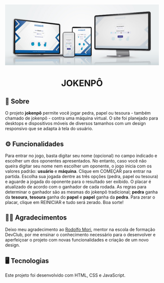 <img src="./assets/mockup.jpg">
<div align=center>
<h1>JOKENPÔ</h1>
</div>

## 📝 Sobre

O projeto <b>jokenpô</b> permite você jogar pedra, papel ou tesoura - também chamado de jokenpô - contra uma máquina virtual. O site foi planejado para desktops e dispositivos móveis de diversos tamanhos com um design responsivo que se adapta à tela do  usuário.

## ⚙ Funcionalidades

Para entrar no jogo, basta digitar seu nome (opcional) no campo indicado e escolher um dos oponentes apresentados. No entanto, caso você não queira digitar seu nome nem escolher um oponente, o jogo inicia com os valores padrão: <b>usuário</b> e <b>máquina</b>. Clique em COMEÇAR para entrar na partida. Escolha sua jogada dentre as três opções (pedra, papel ou tesoura) e aguarde a jogada do oponente para o resultado ser exibido. O placar é atualizado de acordo com o ganhador de cada rodada. As regras para determinar o ganhador são as mesmas do jokenpô tradicional; <b>pedra</b> ganha da <b>tesoura</b>, <b>tesoura</b> ganha do <b>papel</b> e <b>papel</b> ganha da <b>pedra</b>. Para zerar o placar, clique em REINICIAR e tudo será zerado. Boa sorte!

## 🤝🏻 Agradecimentos

Deixo meu agradecimento ao <a href="https://www.github.com/rodolfomori">Rodolfo Mori</a>, mentor na escola de formação DevClub, por me ensinar o conhecimento necessário para o desenvolver e aperfeiçoar o projeto com novas funcionalidades e criação de um novo design. 

## 🖥 Tecnologias

Este projeto foi desenvolvido com HTML, CSS e JavaScript.
